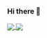 ### Hi there 👋

<a href="https://github.com/shaansubbaiah/Portfolio">
  <img align="center" src="https://github-readme-stats.vercel.app/api/pin/?username=shaansubbaiah&repo=portfolio" />
</a>
<a href="https://github.com/shaansubbaiah/Nimbu">
  <img align="center" src="https://github-readme-stats.vercel.app/api/pin/?username=shaansubbaiah&repo=nimbu" />
</a>
